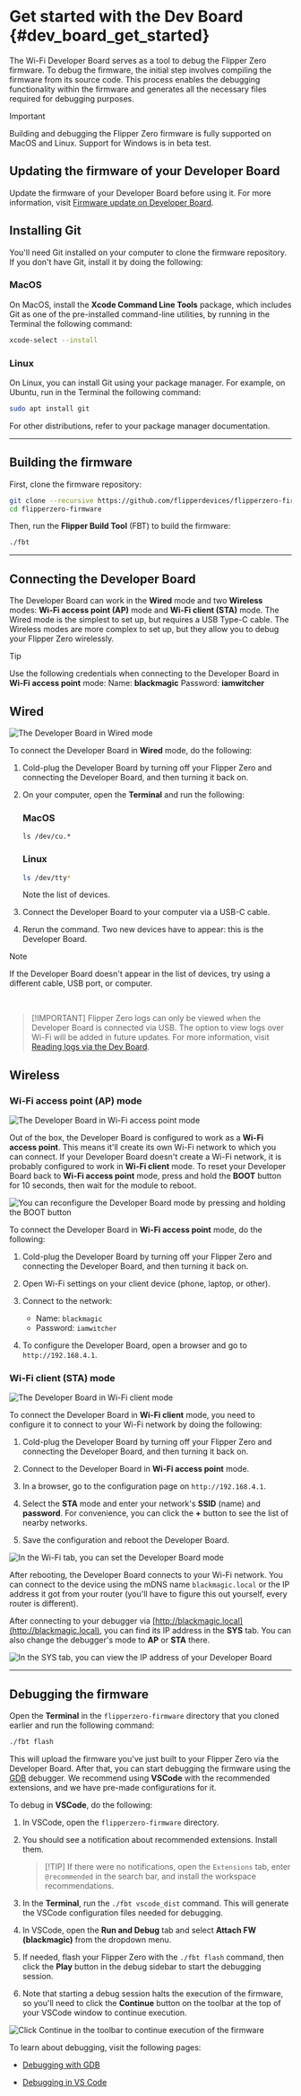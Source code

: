 # Get started with the Dev Board {#dev_board_get_started}

The Wi-Fi Developer Board serves as a tool to debug the Flipper Zero firmware. To debug the firmware, the initial step involves compiling the firmware from its source code. This process enables the debugging functionality within the firmware and generates all the necessary files required for debugging purposes.

> [!IMPORTANT] 
> Building and debugging the Flipper Zero firmware is fully supported on MacOS and Linux. 
> Support for Windows is in beta test.

## Updating the firmware of your Developer Board

Update the firmware of your Developer Board before using it. For more information, visit [Firmware update on Developer Board](https://docs.flipperzero.one/development/hardware/wifi-debugger-module/update).

## Installing Git

You'll need Git installed on your computer to clone the firmware repository. If you don't have Git, install it by doing the following:

### MacOS

On MacOS, install the **Xcode Command Line Tools** package, which includes Git as one of the pre-installed command-line utilities, by running in the Terminal the following command:

```bash
xcode-select --install
```

### Linux

On Linux, you can install Git using your package manager. For example, on Ubuntu, run in the Terminal the following command:

```bash
sudo apt install git
```

For other distributions, refer to your package manager documentation.

***

## Building the firmware

First, clone the firmware repository:

```bash
git clone --recursive https://github.com/flipperdevices/flipperzero-firmware.git
cd flipperzero-firmware
```

Then, run the **Flipper Build Tool** (FBT) to build the firmware:

```bash
./fbt
```

***

## Connecting the Developer Board

The Developer Board can work in the **Wired** mode and two **Wireless** modes: **Wi-Fi access point (AP)** mode and **Wi-Fi client (STA)** mode. The Wired mode is the simplest to set up, but requires a USB Type-C cable. The Wireless modes are more complex to set up, but they allow you to debug your Flipper Zero wirelessly.

> [!TIP] 
> Use the following credentials when connecting to the Developer Board in **Wi-Fi access point** mode:
> Name: **blackmagic**
> Password: **iamwitcher**

## Wired

![The Developer Board in Wired mode](https://archbee-image-uploads.s3.amazonaws.com/3StCFqarJkJQZV-7N79yY/jZdVlRTPVdSQVegzCyXp7_monosnap-miro-2023-06-22-16-28-06.jpg)

To connect the Developer Board in **Wired** mode, do the following:

1. Cold-plug the Developer Board by turning off your Flipper Zero and connecting the Developer Board, and then turning it back on.

2. On your computer, open the **Terminal** and run the following:

    ### MacOS
    
    ```shell
    ls /dev/cu.*
    ```
    
    ### Linux
    
    ```bash
    ls /dev/tty*
    ```
    
    Note the list of devices.

3. Connect the Developer Board to your computer via a USB-C cable.

4. Rerun the command. Two new devices have to appear: this is the Developer Board.

> [!NOTE] 
> If the Developer Board doesn't appear in the list of devices, try using a different cable, USB port, or computer.

<br />

> [!IMPORTANT] Flipper Zero logs can only be viewed when the Developer Board is connected via USB. 
> The option to view logs over Wi-Fi will be added in future updates. 
> For more information, visit [Reading logs via the Dev Board](https://docs.flipperzero.one/development/hardware/wifi-debugger-module/reading-logs).

## Wireless

### Wi-Fi access point (AP) mode

![The Developer Board in Wi-Fi access point mode](https://archbee-image-uploads.s3.amazonaws.com/3StCFqarJkJQZV-7N79yY/tKRTMHAuruiLSEce2a8Ve_monosnap-miro-2023-06-22-16-39-17.jpg)

Out of the box, the Developer Board is configured to work as a **Wi-Fi access point**. This means it'll create its own Wi-Fi network to which you can connect. If your Developer Board doesn't create a Wi-Fi network, it is probably configured to work in **Wi-Fi client** mode. To reset your Developer Board back to **Wi-Fi access point** mode, press and hold the **BOOT** button for 10 seconds, then wait for the module to reboot.

![You can reconfigure the Developer Board mode by pressing and holding the BOOT button](https://archbee-image-uploads.s3.amazonaws.com/3StCFqarJkJQZV-7N79yY/57eELJsAwMxeZCEA1NMJw_monosnap-miro-2023-06-22-20-33-27.jpg)

To connect the Developer Board in **Wi-Fi access point** mode, do the following:

1. Cold-plug the Developer Board by turning off your Flipper Zero and connecting the Developer Board, and then turning it back on.

2. Open Wi-Fi settings on your client device (phone, laptop, or other).

3. Connect to the network:

    * Name: `blackmagic`
    * Password: `iamwitcher`

4. To configure the Developer Board, open a browser and go to `http://192.168.4.1`.

### Wi-Fi client (STA) mode

![The Developer Board in Wi-Fi client mode](https://archbee-image-uploads.s3.amazonaws.com/3StCFqarJkJQZV-7N79yY/xLQpFyYPfUS5Cx0uQhrNd_monosnap-miro-2023-06-23-12-34-36.jpg)

To connect the Developer Board in **Wi-Fi client** mode, you need to configure it to connect to your Wi-Fi network by doing the following:

1. Cold-plug the Developer Board by turning off your Flipper Zero and connecting the Developer Board, and then turning it back on.

2. Connect to the Developer Board in **Wi-Fi access point** mode.

3. In a browser, go to the configuration page on `http://192.168.4.1`.

4. Select the **STA** mode and enter your network's **SSID** (name) and **password**. For convenience, you can click the **+** button to see the list of nearby networks.

5. Save the configuration and reboot the Developer Board.

![In the Wi-Fi tab, you can set the Developer Board mode](https://archbee-image-uploads.s3.amazonaws.com/3StCFqarJkJQZV-7N79yY/klbLVj8lz2bEvm7j4wRaj_monosnap-miro-2023-06-23-13-06-32.jpg)

After rebooting, the Developer Board connects to your Wi-Fi network. You can connect to the device using the mDNS name `blackmagic.local` or the IP address it got from your router (you'll have to figure this out yourself, every router is different).

After connecting to your debugger via [http://blackmagic.local](http://blackmagic.local), you can find its IP address in the **SYS** tab. You can also change the debugger's mode to **AP** or **STA** there.

![In the SYS tab, you can view the IP address of your Developer Board](https://archbee-image-uploads.s3.amazonaws.com/3StCFqarJkJQZV-7N79yY/5XbUptlfqzlV0p6hRUqiG_monosnap-miro-2023-06-22-18-11-30.jpg)

***

## Debugging the firmware

Open the **Terminal** in the `flipperzero-firmware` directory that you cloned earlier and run the following command:

```bash
./fbt flash
```

This will upload the firmware you've just built to your Flipper Zero via the Developer Board. After that, you can start debugging the firmware using the [GDB](https://www.gnu.org/software/gdb/) debugger. We recommend using **VSCode** with the recommended extensions, and we have pre-made configurations for it.

To debug in **VSCode**, do the following:

1. In VSCode, open the `flipperzero-firmware` directory.

2. You should see a notification about recommended extensions. Install them.
    > [!TIP] If there were no notifications, open the `Extensions` tab, enter `@recommended` in the search bar, and install the workspace recommendations.

3. In the **Terminal**, run the `./fbt vscode_dist` command. This will generate the VSCode configuration files needed for debugging.

4. In VSCode, open the **Run and Debug** tab and select **Attach FW (blackmagic)** from the dropdown menu.

5. If needed, flash your Flipper Zero with the `./fbt flash` command, then click the **Play** button in the debug sidebar to start the debugging session.

6. Note that starting a debug session halts the execution of the firmware, so you'll need to click the **Continue** button on the toolbar at the top of your VSCode window to continue execution.

![Click Continue in the toolbar to continue execution of the firmware](https://archbee-image-uploads.s3.amazonaws.com/3StCFqarJkJQZV-7N79yY/lp8ygGaZ3DvWD3OSI9yGO_monosnap-miro-2023-06-23-17-58-09.jpg)

To learn about debugging, visit the following pages:

* [Debugging with GDB](https://sourceware.org/gdb/current/onlinedocs/gdb.pdf)

* [Debugging in VS Code](https://code.visualstudio.com/docs/editor/debugging)
